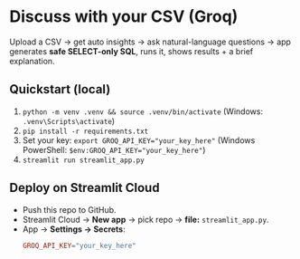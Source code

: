 # Discuss with your CSV (Groq)

Upload a CSV → get auto insights → ask natural-language questions → app generates **safe SELECT-only SQL**, runs it, shows results + a brief explanation.

## Quickstart (local)

1) `python -m venv .venv && source .venv/bin/activate` (Windows: `.venv\Scripts\activate`)
2) `pip install -r requirements.txt`
3) Set your key: `export GROQ_API_KEY="your_key_here"` (Windows PowerShell: `$env:GROQ_API_KEY="your_key_here"`)
4) `streamlit run streamlit_app.py`

## Deploy on Streamlit Cloud

- Push this repo to GitHub.
- Streamlit Cloud → **New app** → pick repo → **file:** `streamlit_app.py`.
- App → **Settings → Secrets**:
  ```toml
  GROQ_API_KEY="your_key_here"
